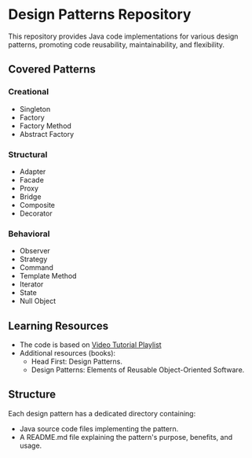 # Design Patterns Repository

This repository provides Java code implementations for various design patterns, promoting code reusability, maintainability, and flexibility.

## Covered Patterns

### Creational
- Singleton
- Factory
- Factory Method
- Abstract Factory

### Structural
- Adapter
- Facade
- Proxy
- Bridge
- Composite
- Decorator

### Behavioral
- Observer
- Strategy
- Command
- Template Method
- Iterator
- State
- Null Object

## Learning Resources

- The code is based on [Video Tutorial Playlist](https://m.youtube.com/watch?v=C_oPLDaSy-8)
- Additional resources (books):
  - Head First: Design Patterns.
  - Design Patterns: Elements of Reusable Object-Oriented Software. 

## Structure

Each design pattern has a dedicated directory containing:

- Java source code files implementing the pattern.
- A README.md file explaining the pattern's purpose, benefits, and usage.
